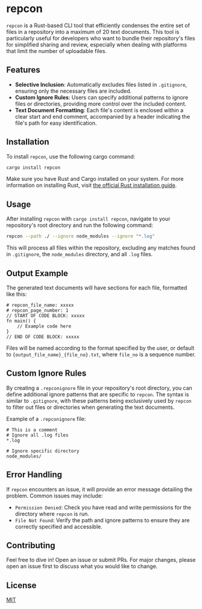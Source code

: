 # repcon

`repcon` is a Rust-based CLI tool that efficiently condenses the entire set of files in a repository into a maximum of 20 text documents. This tool is particularly useful for developers who want to bundle their repository's files for simplified sharing and review, especially when dealing with platforms that limit the number of uploadable files.

## Features

- **Selective Inclusion**: Automatically excludes files listed in `.gitignore`, ensuring only the necessary files are included.
- **Custom Ignore Rules**: Users can specify additional patterns to ignore files or directories, providing more control over the included content.
- **Text Document Formatting**: Each file's content is enclosed within a clear start and end comment, accompanied by a header indicating the file's path for easy identification.

## Installation

To install `repcon`, use the following cargo command:

```bash
cargo install repcon
```

Make sure you have Rust and Cargo installed on your system. For more information on installing Rust, visit [the official Rust installation guide](https://www.rust-lang.org/tools/install).

## Usage

After installing `repcon` with `cargo install repcon`, navigate to your repository's root directory and run the following command:

```bash
repcon --path ./ --ignore node_modules --ignore "*.log"
```

This will process all files within the repository, excluding any matches found in `.gitignore`, the `node_modules` directory, and all `.log` files.

## Output Example

The generated text documents will have sections for each file, formatted like this:

```
# repcon_file_name: xxxxx
# repcon_page_number: 1
// START OF CODE BLOCK: xxxxx
fn main() {
    // Example code here
}
// END OF CODE BLOCK: xxxxx
```

Files will be named according to the format specified by the user, or default to `{output_file_name}_{file_no}.txt`, where `file_no` is a sequence number.

## Custom Ignore Rules

By creating a `.repconignore` file in your repository's root directory, you can define additional ignore patterns that are specific to `repcon`. The syntax is similar to `.gitignore`, with these patterns being exclusively used by `repcon` to filter out files or directories when generating the text documents.

Example of a `.repconignore` file:

```
# This is a comment
# Ignore all .log files
*.log

# Ignore specific directory
node_modules/
```

## Error Handling

If `repcon` encounters an issue, it will provide an error message detailing the problem. Common issues may include:

- `Permission Denied`: Check you have read and write permissions for the directory where `repcon` is run.
- `File Not Found`: Verify the path and ignore patterns to ensure they are correctly specified and accessible.

## Contributing

Feel free to dive in! Open an issue or submit PRs. For major changes, please open an issue first to discuss what you would like to change.

## License

[MIT](LICENSE)

